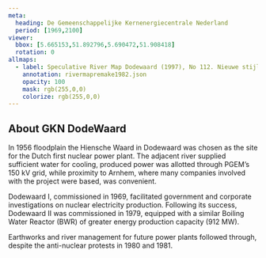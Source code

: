 ```yaml
---
meta:
  heading: De Gemeenschappelijke Kernenergiecentrale Nederland
  period: [1969,2100]
viewer:
  bbox: [5.665153,51.892796,5.690472,51.908418]
  rotation: 0
allmaps:
  - label: Speculative River Map Dodewaard (1997), No 112. Nieuwe stijl, 2023. 1000 x 580 mm, scale 1:5,000. The Berlage. Based on River Map Gedeelte Waal, no.112, no. 113. Nieuwe stijl, 1997. Photographs of film projections. Scale 1:5,000. Nationaal Archief, Den Haag.
    annotation: rivermapremake1982.json
    opacity: 100
    mask: rgb(255,0,0)
    colorize: rgb(255,0,0)
---
```


## About GKN DodeWaard

In 1956 floodplain the Hiensche Waard in Dodewaard was chosen as the site for the Dutch first nuclear power plant. The adjacent river supplied sufficient water for cooling, produced power was allotted through PGEM’s 150 kV grid, while proximity to Arnhem, where many companies involved with the project were based, was convenient. 

Dodewaard I, commissioned in 1969, facilitated government and corporate investigations on nuclear electricity production. Following its success, Dodewaard II was commissioned in 1979, equipped with a similar Boiling Water Reactor (BWR) of greater energy production capacity (912 MW). 

Earthworks and river management for future power plants followed through, despite the anti-nuclear protests in 1980 and 1981. 
